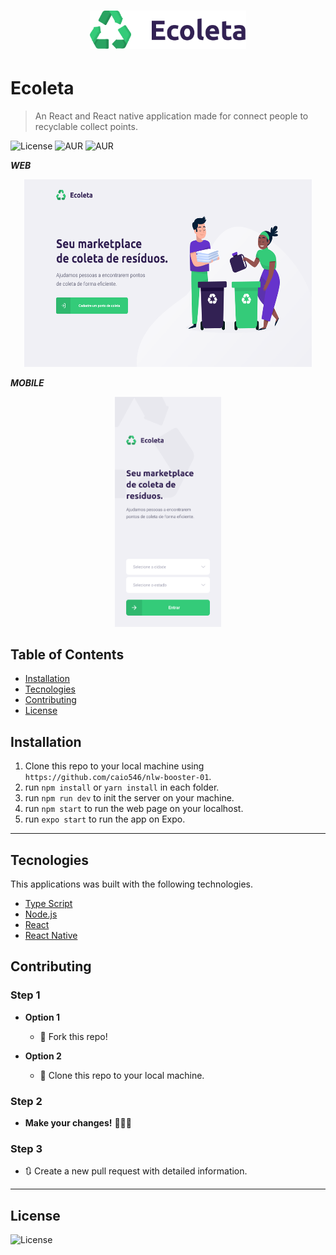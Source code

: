 <h1 align="center">
  <img src="web/src/assets/logo.svg" width="250px" />
</h1>

# Ecoleta

> An React and React native application made for connect people to recyclable collect points.

![License](https://img.shields.io/github/license/caio546/nlw-booster-01) ![AUR](https://img.shields.io/badge/-Web-%231a1a1a) ![AUR](https://img.shields.io/badge/-Mobile-%23301934)


***WEB***
<p align="center">
  <img width="460" height="300" src="img/webfront.png">
</p>

***MOBILE***
<p align="center">
  <img width="170" src="img/mobile.png">
</p>


## Table of Contents

- [Installation](#installation)
- [Tecnologies](#tecnologies)
- [Contributing](#contributing)
- [License](#license)

## Installation

1. Clone this repo to your local machine using `https://github.com/caio546/nlw-booster-01`.
2. run `npm install` or `yarn install` in each folder.
3. run `npm run dev` to init the server on your machine.
4. run `npm start` to run the web page on your localhost.
5. run `expo start` to run the app on Expo.
---
## Tecnologies
This applications was built with the following technologies.
- [Type Script](https://www.typescriptlang.org/)
- [Node.js](https://nodejs.org/en/)
- [React](https://reactjs.org)
- [React Native](https://facebook.github.io/react-native/)

## Contributing

### Step 1

- **Option 1**
    - 🍴 Fork this repo!

- **Option 2**
    - 👯 Clone this repo to your local machine.

### Step 2

- **Make your changes!** 🔨🔨🔨

### Step 3

- 🔃 Create a new pull request with detailed information.
---
## License

![License](https://img.shields.io/github/license/caio546/nlw-booster-01)

